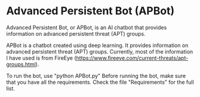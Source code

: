 # Advanced Persistent Bot (APBot)
Advanced Persistent Bot, or APBot, is an AI chatbot that provides information on advanced persistent threat (APT) groups.

APBot is a chatbot created using deep learning. It provides information on advanced persistent threat (APT) groups. Currently, most of the information I have used is from FireEye (https://www.fireeye.com/current-threats/apt-groups.html).  

To run the bot, use "python APBot.py" Before running the bot, make sure that you have all the requirements. Check the file "Requirements" for the full list.
